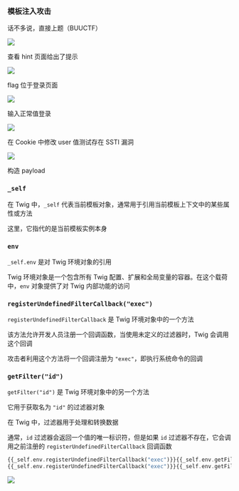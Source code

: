 ### 模板注入攻击

话不多说，直接上题（BUUCTF）

![](https://pic1.imgdb.cn/item/67b04f75d0e0a243d4ff96ca.png)

查看 hint 页面给出了提示

![](https://pic1.imgdb.cn/item/67b04fc5d0e0a243d4ff9715.png)

flag 位于登录页面

![](https://pic1.imgdb.cn/item/67b05053d0e0a243d4ff97ad.png)

输入正常值登录

![](https://pic1.imgdb.cn/item/67b0509fd0e0a243d4ff97d2.png)

在 Cookie 中修改 user 值测试存在 SSTI 漏洞

![](https://pic1.imgdb.cn/item/67b050ddd0e0a243d4ff97df.png)

构造 payload

### `_self`

在 Twig 中，`_self` 代表当前模板对象，通常用于引用当前模板上下文中的某些属性或方法

这里，它指代的是当前模板实例本身

###  `env`

`_self.env` 是对 Twig 环境对象的引用

Twig 环境对象是一个包含所有 Twig 配置、扩展和全局变量的容器。在这个载荷中，`env` 对象提供了对 Twig 内部功能的访问

### `registerUndefinedFilterCallback("exec")`

`registerUndefinedFilterCallback` 是 Twig 环境对象中的一个方法

该方法允许开发人员注册一个回调函数，当使用未定义的过滤器时，Twig 会调用这个回调

攻击者利用这个方法将一个回调注册为 `"exec"`，即执行系统命令的回调

### `getFilter("id")`

`getFilter("id")` 是 Twig 环境对象中的另一个方法

它用于获取名为 `"id"` 的过滤器对象

在 Twig 中，过滤器用于处理和转换数据

通常，`id` 过滤器会返回一个值的唯一标识符，但是如果 `id` 过滤器不存在，它会调用之前注册的 `registerUndefinedFilterCallback` 回调函数

```php
{{_self.env.registerUndefinedFilterCallback("exec")}}{{_self.env.getFilter("id")}}
{{_self.env.registerUndefinedFilterCallback("exec")}}{{_self.env.getFilter("cat /flag")}}
```

![](https://pic1.imgdb.cn/item/67b051d6d0e0a243d4ff9878.png)